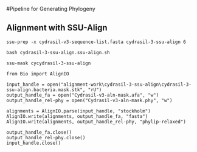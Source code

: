 #Pipeline for Generating Phylogeny

## Alignment with SSU-Align

`ssu-prep -x cydrasil-v3-sequence-list.fasta cydrasil-3-ssu-align 6`

`bash cydrasil-3-ssu-align.ssu-align.sh`

`ssu-mask cycydrasil-3-ssu-align`

```
from Bio import AlignIO

input_handle = open("alignment-work\cydrasil-3-ssu-align\cydrasil-3-ssu-align.bacteria.mask.stk", "rU")
output_handle_fa = open("Cydrasil-v3-aln-mask.afa", "w")
output_handle_rel-phy = open("Cydrasil-v3-aln-mask.phy", "w")

alignments = AlignIO.parse(input_handle, "stockholm")
AlignIO.write(alignments, output_handle_fa, "fasta")
AlignIO.write(alignments, output_handle_rel-phy, "phylip-relaxed")

output_handle_fa.close()
output_handle_rel-phy.close()
input_handle.close()

```